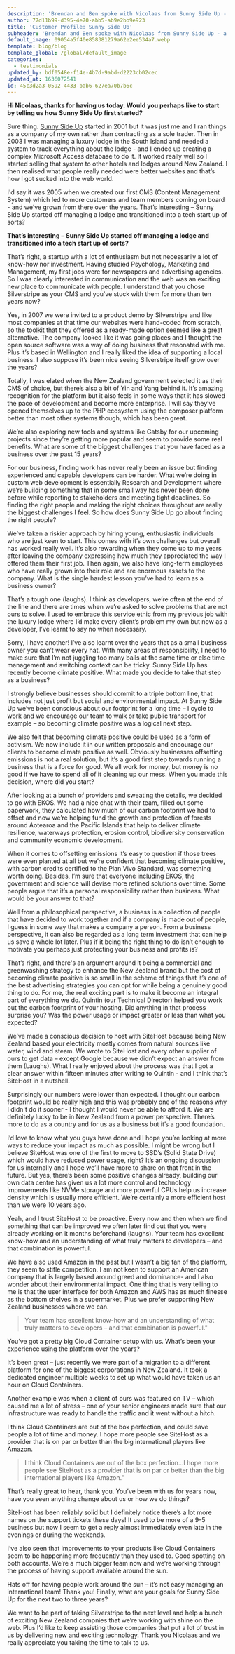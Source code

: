 ```yaml
---
description: 'Brendan and Ben spoke with Nicolaas from Sunny Side Up - a successful web development agency in Wellington'
author: 77d11b99-d395-4e70-abb5-ab9e2bb9e923
title: 'Customer Profile: Sunny Side Up'
subheader: 'Brendan and Ben spoke with Nicolaas from Sunny Side Up - a successful web development agency in Wellington - about his story, Silverstripe, becoming climate positive certified and his experience with us over the years. The beautiful beach photos are courtesy of Nicolaas himself.'
default_image: 09054a5f40e858381279a62e2ee534a7.webp
template: blog/blog
template_global: /global/default_image
categories:
  - testimonials
updated_by: bdf0548e-f14e-4b7d-9abd-d2223cb02cec
updated_at: 1636072541
id: 45c3d2a3-0592-4433-bab6-627ea70b7b6c
---
```

**Hi Nicolaas, thanks for having us today. Would you perhaps like to start by telling us how Sunny Side Up first started?**

Sure thing. [Sunny Side Up](https://www.sunnysideup.co.nz/) started in 2001 but it was just me and I ran things as a company of my own rather than contracting as a sole trader. Then in 2003 I was managing a luxury lodge in the South Island and needed a system to track everything about the lodge - and I ended up creating a complex Microsoft Access database to do it. It worked really well so I started selling that system to other hotels and lodges around New Zealand. I then realised what people really needed were better websites and that’s how I got sucked into the web world.

I'd say it was 2005 when we created our first CMS (Content Management System) which led to more customers and team members coming on board - and we’ve grown from there over the years.
That’s interesting – Sunny Side Up started off managing a lodge and transitioned into a tech start up of sorts?

**That’s interesting – Sunny Side Up started off managing a lodge and transitioned into a tech start up of sorts?**

That’s right, a startup with a lot of enthusiasm but not necessarily a lot of know-how nor investment. Having studied Psychology, Marketing and Management, my first jobs were for newspapers and advertising agencies. So I was clearly interested in communication and the web was an exciting new place to communicate with people.
I understand that you chose Silverstripe as your CMS and you’ve stuck with them for more than ten years now?

Yes, in 2007 we were invited to a product demo by Silverstripe and like most companies at that time our websites were hand-coded from scratch, so the toolkit that they offered as a ready-made option seemed like a great alternative. The company looked like it was going places and I thought the open source software was a way of doing business that resonated with me. Plus it’s based in Wellington and I really liked the idea of supporting a local business.
I also suppose it’s been nice seeing Silverstripe itself grow over the years?

Totally, I was elated when the New Zealand government selected it as their CMS of choice, but there’s also a bit of Yin and Yang behind it. It’s amazing recognition for the platform but it also feels in some ways that it has slowed the pace of development and become more enterprise. I will say they’ve opened themselves up to the PHP ecosystem using the composer platform better than most other systems though, which has been great.

We’re also exploring new tools and systems like Gatsby for our upcoming projects since they’re getting more popular and seem to provide some real benefits.
What are some of the biggest challenges that you have faced as a business over the past 15 years?

For our business, finding work has never really been an issue but finding experienced and capable developers can be harder. What we’re doing in custom web development is essentially Research and Development where we’re building something that in some small way has never been done before while reporting to stakeholders and meeting tight deadlines. So finding the right people and making the right choices throughout are really the biggest challenges I feel.
So how does Sunny Side Up go about finding the right people?

We’ve taken a riskier approach by hiring young, enthusiastic individuals who are just keen to start. This comes with it’s own challenges but overall has worked really well. It’s also rewarding when they come up to me years after leaving the company expressing how much they appreciated the way I offered them their first job. Then again, we also have long-term employees who have really grown into their role and are enormous assets to the company.
What is the single hardest lesson you’ve had to learn as a business owner?

That’s a tough one (laughs). I think as developers, we’re often at the end of the line and there are times when we’re asked to solve problems that are not ours to solve. I used to embrace this service ethic from my previous job with the luxury lodge where I’d make every client’s problem my own but now as a developer, I’ve learnt to say no when necessary.

Sorry, I have another! I’ve also learnt over the years that as a small business owner you can’t wear every hat. With many areas of responsibility, I need to make sure that I’m not juggling too many balls at the same time or else time management and switching context can be tricky.
Sunny Side Up has recently become climate positive. What made you decide to take that step as a business?

I strongly believe businesses should commit to a triple bottom line, that includes not just profit but social and environmental impact. At Sunny Side Up we’ve been conscious about our footprint for a long time – I cycle to work and we encourage our team to walk or take public transport for example – so becoming climate positive was a logical next step.

We also felt that becoming climate positive could be used as a form of activism. We now include it in our written proposals and encourage our clients to become climate positive as well. Obviously businesses offsetting emissions is not a real solution, but it’s a good first step towards running a business that is a force for good. We all work for money, but money is no good if we have to spend all of it cleaning up our mess.
When you made this decision, where did you start?

After looking at a bunch of providers and sweating the details, we decided to go with EKOS. We had a nice chat with their team, filled out some paperwork, they calculated how much of our carbon footprint we had to offset and now we’re helping fund the growth and protection of forests around Aotearoa and the Pacific Islands that help to deliver climate resilience, waterways protection, erosion control, biodiversity conservation and community economic development.

When it comes to offsetting emissions it’s easy to question if those trees were even planted at all but we’re confident that becoming climate positive, with carbon credits certified to the Plan Vivo Standard, was something worth doing. Besides, I’m sure that everyone including EKOS, the government and science will devise more refined solutions over time.
Some people argue that it’s a personal responsibility rather than business. What would be your answer to that?

Well from a philosophical perspective, a business is a collection of people that have decided to work together and if a company is made out of people, I guess in some way that makes a company a person. From a business perspective, it can also be regarded as a long term investment that can help us save a whole lot later.
Plus if it being the right thing to do isn’t enough to motivate you perhaps just protecting your business and profits is?

That’s right, and there's an argument around it being a commercial and greenwashing strategy to enhance the New Zealand brand but the cost of becoming climate positive is so small in the scheme of things that it’s one of the best advertising strategies you can opt for while being a genuinely good thing to do. For me, the real exciting part is to make it become an integral part of everything we do.
Quintin (our Technical Director) helped you work out the carbon footprint of your hosting. Did anything in that process surprise you? Was the power usage or impact greater or less than what you expected?

We’ve made a conscious decision to host with SiteHost because being New Zealand based your electricity mostly comes from natural sources like water, wind and steam. We wrote to SiteHost and every other supplier of ours to get data – except Google because we didn’t expect an answer from them (Laughs). What I really enjoyed about the process was that I got a clear answer within fifteen minutes after writing to Quintin - and I think that’s SiteHost in a nutshell.

Surprisingly our numbers were lower than expected. I thought our carbon footprint would be really high and this was probably one of the reasons why I didn't do it sooner - I thought I would never be able to afford it.
We are definitely lucky to be in New Zealand from a power perspective. There’s more to do as a country and for us as a business but it’s a good foundation.

I’d love to know what you guys have done and I hope you’re looking at more ways to reduce your impact as much as possible. I might be wrong but I believe SiteHost was one of the first to move to SSD’s (Solid State Drive) which would have reduced power usage, right?
It’s an ongoing discussion for us internally and I hope we’ll have more to share on that front in the future. But yes, there’s been some positive changes already, building our own data centre has given us a lot more control and technology improvements like NVMe storage and more powerful CPUs help us increase density which is usually more efficient. We’re certainly a more efficient host than we were 10 years ago.

Yeah, and I trust SiteHost to be proactive. Every now and then when we find something that can be improved we often later find out that you were already working on it months beforehand (laughs). Your team has excellent know-how and an understanding of what truly matters to developers – and that combination is powerful.

We have also used Amazon in the past but I wasn’t a big fan of the platform, they seem to stifle competition. I am not keen to support an American company that is largely based around greed and dominance- and I also wonder about their environmental impact. One thing that is very telling to me is that the user interface for both Amazon and AWS has as much finesse as the bottom shelves in a supermarket. Plus we prefer supporting New Zealand businesses where we can.

>Your team has excellent know-how and an understanding of what truly matters to developers – and that combination is powerful."

You’ve got a pretty big Cloud Container setup with us. What’s been your experience using the platform over the years?

It’s been great – just recently we were part of a migration to a different platform for one of the biggest corporations in New Zealand. It took a dedicated engineer multiple weeks to set up what would have taken us an hour on Cloud Containers.

Another example was when a client of ours was featured on TV – which caused me a lot of stress – one of your senior engineers made sure that our infrastructure was ready to handle the traffic and it went without a hitch.

I think Cloud Containers are out of the box perfection, and could save people a lot of time and money. I hope more people see SiteHost as a provider that is on par or better than the big international players like Amazon.

>I think Cloud Containers are out of the box perfection...I hope more people see SiteHost as a provider that is on par or better than the big international players like Amazon."

That’s really great to hear, thank you. You’ve been with us for years now, have you seen anything change about us or how we do things?

SiteHost has been reliably solid but I definitely notice there’s a lot more names on the support tickets these days! It used to be more of a 9-5 business but now I seem to get a reply almost immediately even late in the evenings or during the weekends.

I’ve also seen that improvements to your products like Cloud Containers seem to be happening more frequently than they used to.
Good spotting on both accounts. We’re a much bigger team now and we’re working through the process of having support available around the sun.

Hats off for having people work around the sun – it’s not easy managing an international team!
Thank you! Finally, what are your goals for Sunny Side Up for the next two to three years?

We want to be part of taking Silverstripe to the next level and help a bunch of exciting New Zealand compnies that we’re working with shine on the web. Plus I’d like to keep assisting those companies that put a lot of trust in us by delivering new and exciting technology.
Thank you Nicolaas and we really appreciate you taking the time to talk to us.
